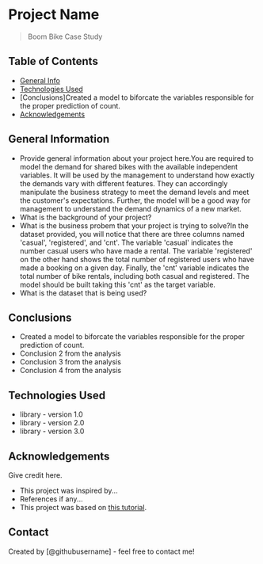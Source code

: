 # Project Name
> Boom Bike Case Study


## Table of Contents
* [General Info](#general-information)
* [Technologies Used](#technologies-used)
* [Conclusions]Created a model to biforcate the variables responsible for the proper prediction of count.
* [Acknowledgements](#acknowledgements)

<!-- You can include any other section that is pertinent to your problem -->

## General Information
- Provide general information about your project here.You are required to model the demand for shared bikes with the available independent variables. It will be used by the management to understand how exactly the demands vary with different features. They can accordingly manipulate the business strategy to meet the demand levels and meet the customer's expectations. Further, the model will be a good way for management to understand the demand dynamics of a new market.
- What is the background of your project?
- What is the business probem that your project is trying to solve?In the dataset provided, you will notice that there are three columns named 'casual', 'registered', and 'cnt'. The variable 'casual' indicates the number casual users who have made a rental. The variable 'registered' on the other hand shows the total number of registered users who have made a booking on a given day. Finally, the 'cnt' variable indicates the total number of bike rentals, including both casual and registered. The model should be built taking this 'cnt' as the target variable.
- What is the dataset that is being used?

<!-- You don't have to answer all the questions - just the ones relevant to your project. -->

## Conclusions
- Created a model to biforcate the variables responsible for the proper prediction of count.
- Conclusion 2 from the analysis
- Conclusion 3 from the analysis
- Conclusion 4 from the analysis

<!-- You don't have to answer all the questions - just the ones relevant to your project. -->


## Technologies Used
- library - version 1.0
- library - version 2.0
- library - version 3.0

<!-- As the libraries versions keep on changing, it is recommended to mention the version of library used in this project -->

## Acknowledgements
Give credit here.
- This project was inspired by...
- References if any...
- This project was based on [this tutorial](https://www.example.com).


## Contact
Created by [@githubusername] - feel free to contact me!


<!-- Optional -->
<!-- ## License -->
<!-- This project is open source and available under the [... License](). -->

<!-- You don't have to include all sections - just the one's relevant to your project -->
